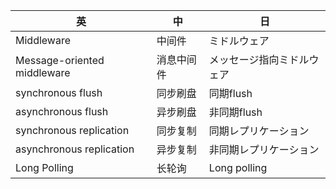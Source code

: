 | 英                           | 中     | 日             |
|-----------------------------|-------|---------------|
| Middleware                  | 中间件   | ミドルウェア        |
| Message-oriented middleware | 消息中间件 | メッセージ指向ミドルウェア |
| synchronous flush           | 同步刷盘  | 同期flush       |
| asynchronous flush          | 异步刷盘  | 非同期flush      |
| synchronous replication     | 同步复制  | 同期レプリケーション    |
| asynchronous replication    | 异步复制  | 非同期レプリケーション   |
| Long Polling                | 长轮询   | Long polling  |